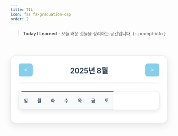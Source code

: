 ```yaml
---
title: TIL
icon: fas fa-graduation-cap
order: 2
---
```


> **Today I Learned** - 오늘 배운 것들을 정리하는 공간입니다.
{: .prompt-info }

<br>

<div class="calendar-container">
  <div class="calendar-header">
    <button id="prevMonth" class="calendar-btn">&lt;</button>
    <h3 id="currentMonth">2025년 8월</h3>
    <button id="nextMonth" class="calendar-btn">&gt;</button>
  </div>

  <table class="calendar-table">
    <thead>
      <tr>
        <th>일</th>
        <th>월</th>
        <th>화</th>
        <th>수</th>
        <th>목</th>
        <th>금</th>
        <th>토</th>
      </tr>
    </thead>
    <tbody id="calendarBody">
      <!-- JavaScript로 동적 생성 -->
    </tbody>
  </table>
</div>

<style>
.calendar-container {
  max-width: 800px;
  margin: 30px auto;
  font-family: -apple-system, BlinkMacSystemFont, 'Segoe UI', Roboto, 'Helvetica Neue', Arial, sans-serif;
  background: #ffffff;
  border-radius: 16px;
  box-shadow: 0 8px 25px rgba(0, 0, 0, 0.1);
  padding: 25px;
  border: 1px solid #e1e5e9;
}

.calendar-header {
  display: flex;
  justify-content: space-between;
  align-items: center;
  margin-bottom: 25px;
  padding-bottom: 20px;
  border-bottom: 2px solid #e1e5e9;
}

.calendar-header h3 {
  font-size: 24px;
  font-weight: 600;
  color: #2c3e50;
  margin: 0;
  letter-spacing: -0.5px;
}

.calendar-btn {
  background: #87ceeb;
  color: white;
  border: none;
  padding: 12px 18px;
  border-radius: 8px;
  cursor: pointer;
  font-size: 16px;
  font-weight: 500;
  transition: all 0.2s ease;
}

.calendar-btn:hover {
  background: #5f9ea0;
  transform: translateY(-1px);
}

.calendar-btn:disabled {
  background: #d1d5db;
  cursor: not-allowed;
  transform: none;
}

.calendar-table {
  width: 100%;
  border-collapse: separate;
  border-spacing: 0;
  background: #ffffff;
  border-radius: 12px;
  overflow: hidden;
  box-shadow: 0 4px 15px rgba(0, 0, 0, 0.1);
  border: 1px solid #e1e5e9;
}

.calendar-table th {
  background: #f8f9fa;
  padding: 18px 15px;
  text-align: center;
  font-weight: 600;
  font-size: 14px;
  color: #495057;
  border-bottom: 2px solid #e9ecef;
  letter-spacing: 0.5px;
}

.calendar-table td {
  padding: 18px 15px;
  text-align: center;
  border: 1px solid #f1f3f4;
  cursor: pointer;
  transition: all 0.2s ease;
  font-weight: 500;
  font-size: 15px;
  color: #2c3e50;
  position: relative;
}

.calendar-table td:hover {
  background: #f8f9fa;
  transform: scale(1.02);
}

.calendar-table td.has-til {
  background: #e0f6ff;
  font-weight: 600;
  color: #2c5aa0;
  border: 2px solid #87ceeb;
}

.calendar-table td.has-til:hover {
  background: #b3e0ff;
  transform: scale(1.05);
}

.calendar-table td.has-til a {
  color: #2c5aa0;
  text-decoration: none;
  font-weight: 600;
  display: block;
  width: 100%;
  height: 100%;
}

.calendar-table td.has-til a:hover {
  color: #1e3a8a;
}

.calendar-table td.other-month {
  color: #bdc3c7;
  background: #fafbfc;
}

.calendar-table td.today {
  background: #fff3cd;
  font-weight: 700;
  color: #856404;
  border: 2px solid #fdcb6e;
  position: relative;
}

.calendar-table td.today::after {
  content: '';
  position: absolute;
  top: 4px;
  right: 4px;
  width: 8px;
  height: 8px;
  background: #f39c12;
  border-radius: 50%;
}

@media (max-width: 768px) {
  .calendar-container {
    margin: 15px;
    padding: 20px;
  }
  
  .calendar-header h3 {
    font-size: 20px;
  }
  
  .calendar-table td {
    padding: 12px 8px;
    font-size: 14px;
  }
  
  .calendar-table th {
    padding: 15px 8px;
    font-size: 13px;
  }
}
</style>

<script>
// 배포 환경에서 JavaScript 실행 문제 해결
(function() {
  'use strict';
  
  // 전역 변수로 초기화 상태 추적
  let calendarInitialized = false;
  
  function initCalendar() {
    if (calendarInitialized) {
      console.log('캘린더가 이미 초기화됨');
      return;
    }
    
    console.log('initCalendar 함수 실행됨');
    
    // TIL 게시물 데이터 - 실제 _posts 폴더의 TIL 게시물들과 연동
    const tilPosts = {
      '2025-08-04': {
        title: 'TIL - 2025년 8월 4일',
        url: '/posts/til-250804/',
      }
    };

    // 최소 날짜 설정 (2025년 8월 1일)
    const MIN_DATE = new Date(2025, 7, 1); // 2025년 8월 1일

    let currentDate = new Date(2025, 7, 1); // 2025년 8월 1일

    function updateCalendar() {
      console.log('updateCalendar 함수 실행됨');
      
      const year = currentDate.getFullYear();
      const month = currentDate.getMonth();
      
      const monthElement = document.getElementById('currentMonth');
      console.log('monthElement:', monthElement);
      
      if (monthElement) {
        monthElement.textContent = `${year}년 ${month + 1}월`;
      }
      
      // 이전 월 버튼 비활성화/활성화
      const prevBtn = document.getElementById('prevMonth');
      console.log('prevBtn:', prevBtn);
      
      if (prevBtn) {
        const isMinDate = currentDate.getFullYear() === MIN_DATE.getFullYear() && 
                         currentDate.getMonth() === MIN_DATE.getMonth();
        prevBtn.disabled = isMinDate;
      }
      
      const firstDay = new Date(year, month, 1);
      const lastDay = new Date(year, month + 1, 0);
      const startDate = new Date(firstDay);
      startDate.setDate(startDate.getDate() - firstDay.getDay());
      
      const calendarBody = document.getElementById('calendarBody');
      console.log('calendarBody:', calendarBody);
      
      if (!calendarBody) {
        console.error('Calendar body element not found');
        return;
      }
      
      calendarBody.innerHTML = '';
      
      const today = new Date();
      
      for (let week = 0; week < 6; week++) {
        const row = document.createElement('tr');
        
        for (let day = 0; day < 7; day++) {
          const cell = document.createElement('td');
          const currentDate = new Date(startDate);
          currentDate.setDate(startDate.getDate() + week * 7 + day);
          
          const dateString = currentDate.toISOString().split('T')[0];
          const dayNumber = currentDate.getDate();
          
          // 오늘 날짜 체크
          const isToday = currentDate.toDateString() === today.toDateString();
          // 현재 월이 아닌 날짜 체크
          const isOtherMonth = currentDate.getMonth() !== month;
          // TIL 게시물이 있는 날짜 체크
          const hasTil = tilPosts[dateString];
          
          if (isOtherMonth) {
            cell.className = 'other-month';
            cell.textContent = dayNumber;
          } else if (hasTil) {
            cell.className = 'has-til';
            cell.innerHTML = `<a href="${hasTil.url}" title="${hasTil.title}">${dayNumber}</a>`;
          } else {
            cell.textContent = dayNumber;
          }
          
          if (isToday) {
            cell.classList.add('today');
          }
          
          row.appendChild(cell);
        }
        
        calendarBody.appendChild(row);
      }
      
      console.log('캘린더 업데이트 완료');
      calendarInitialized = true;
    }

    // 이벤트 리스너
    const prevBtn = document.getElementById('prevMonth');
    if (prevBtn) {
      prevBtn.addEventListener('click', () => {
        const newDate = new Date(currentDate);
        newDate.setMonth(newDate.getMonth() - 1);
        
        // 최소 날짜보다 이전으로 이동하려고 하면 무시
        if (newDate >= MIN_DATE) {
          currentDate = newDate;
          updateCalendar();
        }
      });
    }

    const nextBtn = document.getElementById('nextMonth');
    if (nextBtn) {
      nextBtn.addEventListener('click', () => {
        currentDate.setMonth(currentDate.getMonth() + 1);
        updateCalendar();
      });
    }

    // 초기화
    updateCalendar();
  }

  // 여러 방법으로 실행 시도
  console.log('스크립트 로드됨, DOM 상태:', document.readyState);

  // 즉시 실행 시도
  if (document.readyState === 'loading') {
    console.log('DOM 로딩 중, DOMContentLoaded 이벤트 등록');
    document.addEventListener('DOMContentLoaded', initCalendar);
  } else {
    console.log('DOM 이미 로드됨, 즉시 실행');
    initCalendar();
  }

  // 추가 안전장치: window.onload
  window.addEventListener('load', function() {
    console.log('window.onload 실행됨');
    // DOM이 완전히 로드되었지만 캘린더가 아직 초기화되지 않은 경우
    const calendarBody = document.getElementById('calendarBody');
    if (calendarBody && calendarBody.children.length === 0) {
      console.log('캘린더가 비어있음, 재초기화');
      initCalendar();
    }
  });

  // 지연 실행 시도들
  setTimeout(function() {
    console.log('setTimeout 100ms로 지연 실행 시도');
    initCalendar();
  }, 100);

  setTimeout(function() {
    console.log('setTimeout 500ms로 지연 실행 시도');
    initCalendar();
  }, 500);

  setTimeout(function() {
    console.log('setTimeout 1000ms로 지연 실행 시도');
    initCalendar();
  }, 1000);

  // requestAnimationFrame을 사용한 추가 시도
  if (typeof requestAnimationFrame !== 'undefined') {
    requestAnimationFrame(function() {
      console.log('requestAnimationFrame으로 실행 시도');
      initCalendar();
    });
  }

})();
</script>